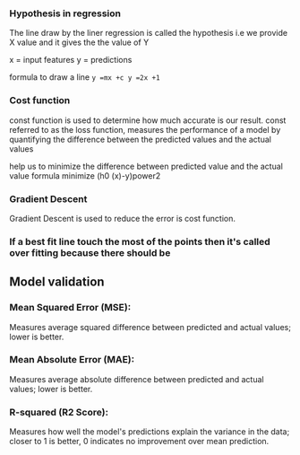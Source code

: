 ### Hypothesis in regression
The line draw by the liner regression is called the hypothesis 
i.e we provide X value and it gives the the value of Y

 x = input features
 y = predictions

formula to draw a line
 ``y =mx +c
 y =2x +1``

 ### Cost function
 const function is used to determine how much accurate is our result.
 const referred to as the loss function, measures the performance of a model by quantifying the difference between the predicted values and the actual values

 help us to minimize the difference between predicted value and the actual value 
 formula
 minimize (h0 (x)-y)power2

 ### Gradient Descent
Gradient Descent is used to reduce the error is cost function. 


### If a best fit line touch the most of the points then it's called over fitting because there should be  


## Model validation

### Mean Squared Error (MSE): 
Measures average squared difference between predicted and actual values; lower is better.
### Mean Absolute Error (MAE): 
Measures average absolute difference between predicted and actual values; lower is better.
### R-squared (R2 Score): 
Measures how well the model's predictions explain the variance in the data; closer to 1 is better, 0 indicates no improvement over mean prediction.